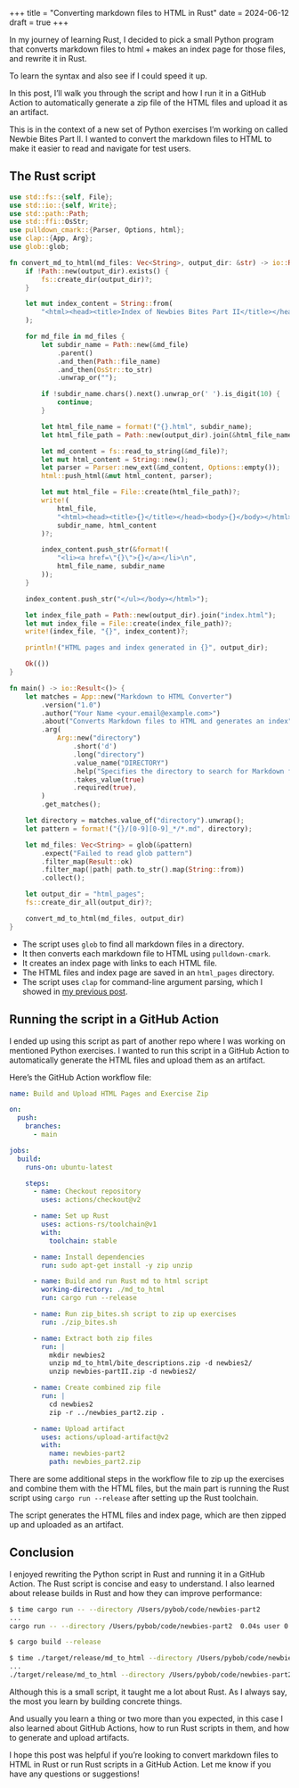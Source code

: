 +++
title = "Converting markdown files to HTML in Rust"
date = 2024-06-12
draft = true
+++

In my journey of learning Rust, I decided to pick a small Python program that converts markdown files to html + makes an index page for those files, and rewrite it in Rust.

To learn the syntax and also see if I could speed it up.

In this post, I’ll walk you through the script and how I run it in a GitHub Action to automatically generate a zip file of the HTML files and upload it as an artifact.

This is in the context of a new set of Python exercises I’m working on called Newbie Bites Part II. I wanted to convert the markdown files to HTML to make it easier to read and navigate for test users.

## The Rust script

```rust
use std::fs::{self, File};
use std::io::{self, Write};
use std::path::Path;
use std::ffi::OsStr;
use pulldown_cmark::{Parser, Options, html};
use clap::{App, Arg};
use glob::glob;

fn convert_md_to_html(md_files: Vec<String>, output_dir: &str) -> io::Result<()> {
    if !Path::new(output_dir).exists() {
        fs::create_dir(output_dir)?;
    }

    let mut index_content = String::from(
        "<html><head><title>Index of Newbies Bites Part II</title></head><body><h1>Index of Newbie Bites Part II</h1><ul>"
    );

    for md_file in md_files {
        let subdir_name = Path::new(&md_file)
            .parent()
            .and_then(Path::file_name)
            .and_then(OsStr::to_str)
            .unwrap_or("");

        if !subdir_name.chars().next().unwrap_or(' ').is_digit(10) {
            continue;
        }

        let html_file_name = format!("{}.html", subdir_name);
        let html_file_path = Path::new(output_dir).join(&html_file_name);

        let md_content = fs::read_to_string(&md_file)?;
        let mut html_content = String::new();
        let parser = Parser::new_ext(&md_content, Options::empty());
        html::push_html(&mut html_content, parser);

        let mut html_file = File::create(html_file_path)?;
        write!(
            html_file,
            "<html><head><title>{}</title></head><body>{}</body></html>",
            subdir_name, html_content
        )?;

        index_content.push_str(&format!(
            "<li><a href=\"{}\">{}</a></li>\n",
            html_file_name, subdir_name
        ));
    }

    index_content.push_str("</ul></body></html>");

    let index_file_path = Path::new(output_dir).join("index.html");
    let mut index_file = File::create(index_file_path)?;
    write!(index_file, "{}", index_content)?;

    println!("HTML pages and index generated in {}", output_dir);

    Ok(())
}

fn main() -> io::Result<()> {
    let matches = App::new("Markdown to HTML Converter")
        .version("1.0")
        .author("Your Name <your.email@example.com>")
        .about("Converts Markdown files to HTML and generates an index")
        .arg(
            Arg::new("directory")
                .short('d')
                .long("directory")
                .value_name("DIRECTORY")
                .help("Specifies the directory to search for Markdown files")
                .takes_value(true)
                .required(true),
        )
        .get_matches();

    let directory = matches.value_of("directory").unwrap();
    let pattern = format!("{}/[0-9][0-9]_*/*.md", directory);

    let md_files: Vec<String> = glob(&pattern)
        .expect("Failed to read glob pattern")
        .filter_map(Result::ok)
        .filter_map(|path| path.to_str().map(String::from))
        .collect();

    let output_dir = "html_pages";
    fs::create_dir_all(output_dir)?;

    convert_md_to_html(md_files, output_dir)
}
```

- The script uses `glob` to find all markdown files in a directory.
- It then converts each markdown file to HTML using `pulldown-cmark`.
- It creates an index page with links to each HTML file.
- The HTML files and index page are saved in an `html_pages` directory.
- The script uses `clap` for command-line argument parsing, which I showed in [my previous post](/).

## Running the script in a GitHub Action

I ended up using this script as part of another repo where I was working on mentioned Python exercises. I wanted to run this script in a GitHub Action to automatically generate the HTML files and upload them as an artifact.

Here’s the GitHub Action workflow file:

```yaml
name: Build and Upload HTML Pages and Exercise Zip

on:
  push:
    branches:
      - main

jobs:
  build:
    runs-on: ubuntu-latest

    steps:
      - name: Checkout repository
        uses: actions/checkout@v2

      - name: Set up Rust
        uses: actions-rs/toolchain@v1
        with:
          toolchain: stable

      - name: Install dependencies
        run: sudo apt-get install -y zip unzip

      - name: Build and run Rust md to html script
        working-directory: ./md_to_html
        run: cargo run --release

      - name: Run zip_bites.sh script to zip up exercises
        run: ./zip_bites.sh

      - name: Extract both zip files
        run: |
          mkdir newbies2
          unzip md_to_html/bite_descriptions.zip -d newbies2/
          unzip newbies-partII.zip -d newbies2/

      - name: Create combined zip file
        run: |
          cd newbies2
          zip -r ../newbies_part2.zip .

      - name: Upload artifact
        uses: actions/upload-artifact@v2
        with:
          name: newbies-part2
          path: newbies_part2.zip
```

There are some additional steps in the workflow file to zip up the exercises and combine them with the HTML files, but the main part is running the Rust script using `cargo run --release` after setting up the Rust toolchain.

The script generates the HTML files and index page, which are then zipped up and uploaded as an artifact.

## Conclusion

I enjoyed rewriting the Python script in Rust and running it in a GitHub Action. The Rust script is concise and easy to understand. I also learned about release builds in Rust and how they can improve performance:

```bash
$ time cargo run -- --directory /Users/pybob/code/newbies-part2
...
cargo run -- --directory /Users/pybob/code/newbies-part2  0.04s user 0.03s system 26% cpu 0.292 total

$ cargo build --release

$ time ./target/release/md_to_html --directory /Users/pybob/code/newbies-part2
...
./target/release/md_to_html --directory /Users/pybob/code/newbies-part2  0.00s user 0.01s system 79% cpu 0.020 total
```

Although this is a small script, it taught me a lot about Rust. As I always say, the most you learn by building concrete things.

And usually you learn a thing or two more than you expected, in this case I also learned about GitHub Actions, how to run Rust scripts in them, and how to generate and upload artifacts.

I hope this post was helpful if you’re looking to convert markdown files to HTML in Rust or run Rust scripts in a GitHub Action. Let me know if you have any questions or suggestions!
